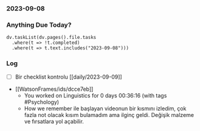 ### 2023-09-08

### Anything Due Today?
```dataviewjs
dv.taskList(dv.pages().file.tasks 
  .where(t => !t.completed)
  .where(t => t.text.includes("2023-09-08")))
```
### Log
 - [ ] Bir checklist kontrolu [[daily/2023-09-09]]
- [[WatsonFrames/ids/dcce7eb]]
     - You worked on Linguistics for 0 days 00:36:16 (with tags #Psychology) 
	 - How we remember ile başlayan videonun bir kısmını izledim, çok fazla not olacak kısım bulamadım ama ilginç geldi. Değişik malzeme ve fırsatlara yol açabilir.
